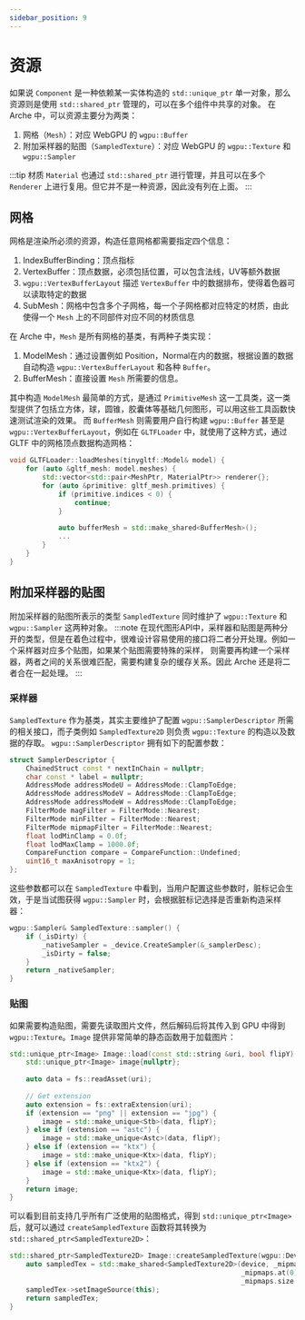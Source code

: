 ```yaml
---
sidebar_position: 9
---
```


# 资源

如果说 `Component` 是一种依赖某一实体构造的 `std::unique_ptr` 单一对象，那么资源则是使用 `std::shared_ptr` 管理的，可以在多个组件中共享的对象。 在 Arche 中，可以资源主要分为两类：

1. 网格（`Mesh`）：对应 WebGPU 的 `wgpu::Buffer`
2. 附加采样器的贴图（`SampledTexture`）：对应 WebGPU 的 `wgpu::Texture` 和 `wgpu::Sampler`

:::tip 
材质 `Material` 也通过 `std::shared_ptr` 进行管理，并且可以在多个 `Renderer` 上进行复用。但它并不是一种资源，因此没有列在上面。
:::

## 网格

网格是渲染所必须的资源，构造任意网格都需要指定四个信息：

1. IndexBufferBinding：顶点指标
2. VertexBuffer：顶点数据，必须包括位置，可以包含法线，UV等额外数据
3. `wgpu::VertexBufferLayout` 描述 `VertexBuffer` 中的数据排布，使得着色器可以读取特定的数据
4. SubMesh：网格中包含多个子网格，每一个子网格都对应特定的材质，由此使得一个 `Mesh` 上的不同部件对应不同的材质信息

在 Arche 中，`Mesh` 是所有网格的基类，有两种子类实现：

1. ModelMesh：通过设置例如 Position，Normal在内的数据，根据设置的数据自动构造 `wgpu::VertexBufferLayout` 和各种 `Buffer`。
2. BufferMesh：直接设置 `Mesh` 所需要的信息。

其中构造 `ModelMesh` 最简单的方式，是通过 `PrimitiveMesh` 这一工具类，这一类型提供了包括立方体，球，圆锥，胶囊体等基础几何图形，可以用这些工具函数快速测试渲染的效果。 而 `BufferMesh`
则需要用户自行构建 `wgpu::Buffer` 甚至是 `wgpu::VertexBufferLayout`，例如在 `GLTFLoader` 中，就使用了这种方式，通过 GLTF 中的网格顶点数据构造网格：

```cpp
void GLTFLoader::loadMeshes(tinygltf::Model& model) {
    for (auto &gltf_mesh: model.meshes) {
        std::vector<std::pair<MeshPtr, MaterialPtr>> renderer{};
        for (auto &primitive: gltf_mesh.primitives) {
            if (primitive.indices < 0) {
                continue;
            }
            
            auto bufferMesh = std::make_shared<BufferMesh>();
            ...
        }
    }
}
```

## 附加采样器的贴图

附加采样器的贴图所表示的类型 `SampledTexture` 同时维护了 `wgpu::Texture` 和 `wgpu::Sampler` 这两种对象。
:::note
在现代图形API中，采样器和贴图是两种分开的类型，但是在着色过程中，很难设计容易使用的接口将二者分开处理。例如一个采样器对应多个贴图，如果某个贴图需要特殊的采样，
则需要再构建一个采样器，两者之间的关系很难匹配，需要构建复杂的缓存关系。因此 Arche 还是将二者合在一起处理。
:::

### 采样器
`SampledTexture` 作为基类，其实主要维护了配置 `wgpu::SamplerDescriptor` 所需的相关接口，而子类例如 `SampledTexture2D` 则负责 `wgpu::Texture` 的构造以及数据的存取。
`wgpu::SamplerDescriptor` 拥有如下的配置参数：
```cpp
struct SamplerDescriptor {
    ChainedStruct const * nextInChain = nullptr;
    char const * label = nullptr;
    AddressMode addressModeU = AddressMode::ClampToEdge;
    AddressMode addressModeV = AddressMode::ClampToEdge;
    AddressMode addressModeW = AddressMode::ClampToEdge;
    FilterMode magFilter = FilterMode::Nearest;
    FilterMode minFilter = FilterMode::Nearest;
    FilterMode mipmapFilter = FilterMode::Nearest;
    float lodMinClamp = 0.0f;
    float lodMaxClamp = 1000.0f;
    CompareFunction compare = CompareFunction::Undefined;
    uint16_t maxAnisotropy = 1;
};
```

这些参数都可以在 `SampledTexture` 中看到，当用户配置这些参数时，脏标记会生效，于是当试图获得 `wgpu::Sampler` 时，会根据脏标记选择是否重新构造采样器：
```cpp
wgpu::Sampler& SampledTexture::sampler() {
    if (_isDirty) {
        _nativeSampler = _device.CreateSampler(&_samplerDesc);
        _isDirty = false;
    }
    return _nativeSampler;
}
```

### 贴图
如果需要构造贴图，需要先读取图片文件，然后解码后将其传入到 GPU 中得到 `wgpu::Texture`。`Image` 提供非常简单的静态函数用于加载图片：
```cpp
std::unique_ptr<Image> Image::load(const std::string &uri, bool flipY) {
    std::unique_ptr<Image> image{nullptr};
    
    auto data = fs::readAsset(uri);
    
    // Get extension
    auto extension = fs::extraExtension(uri);
    if (extension == "png" || extension == "jpg") {
        image = std::make_unique<Stb>(data, flipY);
    } else if (extension == "astc") {
        image = std::make_unique<Astc>(data, flipY);
    } else if (extension == "ktx") {
        image = std::make_unique<Ktx>(data, flipY);
    } else if (extension == "ktx2") {
        image = std::make_unique<Ktx>(data, flipY);
    }
    return image;
}
```
可以看到目前支持几乎所有广泛使用的贴图格式，得到 `std::unique_ptr<Image>` 后，就可以通过 `createSampledTexture` 函数将其转换为 `std::shared_ptr<SampledTexture2D>`：
```cpp
std::shared_ptr<SampledTexture2D> Image::createSampledTexture(wgpu::Device &device, wgpu::TextureUsage usage) {
    auto sampledTex = std::make_shared<SampledTexture2D>(device, _mipmaps.at(0).extent.width,
                                                         _mipmaps.at(0).extent.height, _format, usage,
                                                         _mipmaps.size() > 1? true:false);
    sampledTex->setImageSource(this);
    return sampledTex;
}
```


